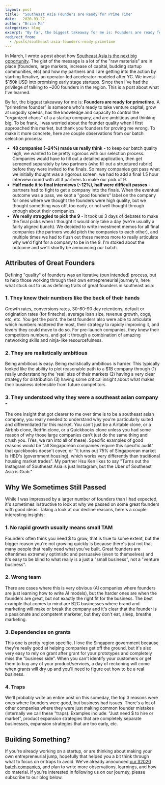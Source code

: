 ```yaml
---
layout: post
title:  "Southeast Asia Founders are Ready for Prime Time"
date:   2020-03-27
author: "Brian Ma"
categories: blog 
excerpt: "By far, the biggest takeaway for me is: Founders are ready for primetime. A prime time founder is someone who's ready to take venture capital, grow at ungodly speeds, has the knowledge and capacity to control the organized chaos of a a startup company, and are ambitious and thinking big." 
redirect_from: 
  - /posts/southeast-asia-founders-ready-primetime
---
```


In March, I wrote a post about how [Southeast Asia is the next big opportunity](https://iterative.vc/posts/se-asia-opportunity). The gist of the message is a lot of the "raw materials" are in place (founders, large markets, increase of capital, budding startup communities, etc) and how my partners and I are getting into the action by starting Iterative, an operator-led accelerator modeled after YC. We invest $150k USD into promising early stage startups. Since then I've had the privilege of talking to ~200 founders in the region. This is a post about what I've learned.

By far, the biggest takeaway for me is: **Founders are ready for primetime.** A "primetime founder" is someone who's ready to take venture capital, grow at ungodly speeds, has the knowledge and capacity to control the "organized chaos" of a a startup company, and are ambitious and thinking big. To be frank, I was worried about the founder quality when I first approached this market, but thank you founders for proving me wrong. To make it more concrete, here are couple observations from our batch selection process:

- **48 companies (~24%) made us really think** - to keep our batch quality high, we wanted to be pretty rigorous with our selection process. Companies would have to fill out a detailed application, then get screened separately by two partners (who fill out a structured rubric) before they were invited to the finals. So many companies got pass what we initially thought was a rigorous screen, we had to add a final 1.5 hour interview round with all 3 partners to make our pick of 9.
- **Half made it to final interviews (~12%), half were difficult passes** - partners had to fight to get a company into the finals. When the eventual outcome was a pass, we kept a "good founders" label on the company for ones where we thought the founders were high quality, but we thought something was off, too early, or not well thought through enough about their companies.
- **We really struggled to pick the 9** - It took us 3 days of debates to make the final picks when I thought it would only take a day (we're usually a fairly aligned bunch). We decided to write investment memos for all final companies (the partners would pitch the companies to each other), and multiple times we had to flush out these memos more to really articulate why we'd fight for a company to be in the 9. I'm stoked about the outcome and we'll shortly be announcing our batch.

## Attributes of Great Founders

Defining "quality" of founders was an iterative (pun intended) process, but to help those working through their own entrepreneurial journey's, here what stuck out to us as defining traits of great founders in southeast asia:

### 1. They knew their numbers like the back of their hands 
Growth rates, conversions rates, 30-60-90 day retentions, default or origination rates (for fintechs), average loan size, revenue growth, cogs, etc, etc. You get the point. the best founders also were able to articulate which numbers mattered the most, their strategy to rapidly improving it, and levers they could move to do so. For pre-launch companies, they knew their competitors numbers, and got it through a combination of amazing networking skills and ninja-like resourcefulness.

### 2. They are realistically ambitious 
Being ambitious is easy. Being realistically ambitious is harder. This typically looked like the ability to plot reasonable path to a $1B company through (1) really understanding the 'real' size of their markets (2) having a very clear strategy for distribution (3) having some critical insight about what makes their business defensible from future competitors.

### 3. They understood why they were a southeast asian company - 
The one insight that got clearer to me over time is to be a southeast asian company, you really needed to understand why you're particularly suited and differentiated for this market. You can't just be a Airtable clone, or a Airbnb clone, Redfin clone, or a Quickbooks clone unless you had some reason of why those large companies can't just do the same thing and crush you. (Yes, we ran into all of these). Specific examples of good reasons would be "all Singaporean companies require this specific audit" that quickbooks doesn't cover, or "it turns out 75% of Singaporean market is HBD's (government housing), which works very differently than traditional housing market trades". My partner Hsu Ken likes to say "Turns out the Instagram of Southeast Asia is just Instagram, but the Uber of Southeast Asia is Grab."

## Why We Sometimes Still Passed

While I was impressed by a larger number of founders than I had expected, it's sometimes instructive to look at why we passed on some great founders with good ideas. Taking a look at our decline reasons, here's a couple interesting insights:

### 1. No rapid growth usually means small TAM 
Founders often think you need $ to grow, that is true to some extent, but the bigger reason you're not growing quickly is because there's just not that many people that really need what you've built. Great founders are oftentimes extremely optimistic and persuasive (even to themselves) and it's easy to be blind to what really is a just a "small business", not a "venture business".

### 2. Wrong team
There are cases where this is very obvious (AI companies where founders are just learning how to write AI models), but the harder ones are when the founders are great, but not exactly the right fit for the business. The best example that comes to mind are B2C businesses where brand and marketing will make or break the company and it's clear that the founder is a passionate and competent marketer, but they don't eat, sleep, breathe marketing.

### 3. Dependencies on grants
This one is pretty region specific. I love the Singapore government because they're really good at helping companies get off the ground, but it's also very easy to rely on grant after grant for your prototypes and completely miss the "business side". When you can't identify your customers or get them to buy any of your product/services, a day of reckoning will come when grants will dry up and you'll need to figure out how to be a real business.

### 4. Traps 
We'll probably write an entire post on this someday, the top 3 reasons were ones where founders were good, but business had issues. There's a lot of other companies where they were just making common founder mistakes (internally we call these "traps). Examples include: "Just need $ to hire or market", product expansion strategies that are completely separate businesses, expansion strategies that are too early, etc.


## Building Something?
If you're already working on a startup, or are thinking about making your own entrepreneurial jump, hopefully that helped you a bit think through what to focus on or traps to avoid. We've already announced [our S2020 batch companies](https://iterative.vc/posts/iterative-summer-2020-batch), and plan to write more observations, learnings, and how do material. If you're interested in following us on our journey, please subscribe to our blog below.